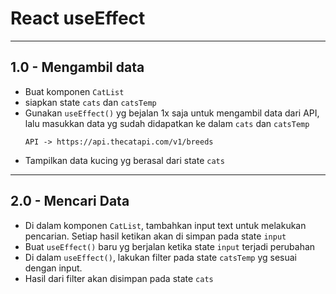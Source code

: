 # React useEffect

---
## 1.0 - Mengambil data
- Buat komponen `CatList`
- siapkan state `cats` dan `catsTemp`
- Gunakan `useEffect()` yg bejalan 1x saja untuk mengambil data dari API, lalu masukkan data yg sudah didapatkan ke dalam `cats` dan `catsTemp`
  ```
  API -> https://api.thecatapi.com/v1/breeds
  ```
- Tampilkan data kucing yg berasal dari state `cats`

---
## 2.0 - Mencari Data

- Di dalam komponen `CatList`, tambahkan input text untuk melakukan pencarian. Setiap hasil ketikan akan di simpan pada state `input`
- Buat `useEffect()` baru yg berjalan ketika state `input` terjadi perubahan
- Di dalam `useEffect()`, lakukan filter pada state `catsTemp` yg sesuai dengan input.
- Hasil dari filter akan disimpan pada state `cats`


